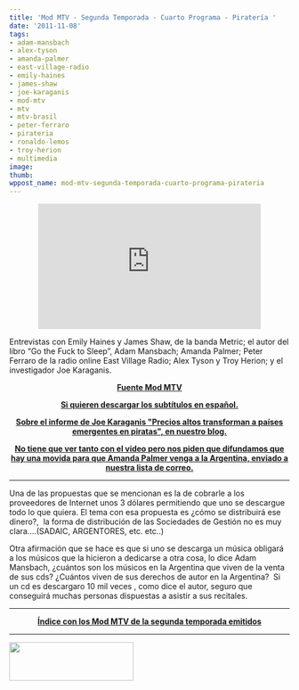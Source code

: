 ```yaml
---
title: 'Mod MTV - Segunda Temporada - Cuarto Programa - Piratería '
date: '2011-11-08'
tags:
- adam-mansbach
- alex-tyson
- amanda-palmer
- east-village-radio
- emily-haines
- james-shaw
- joe-karaganis
- mod-mtv
- mtv
- mtv-brasil
- peter-ferraro
- pirateria
- ronaldo-lemos
- troy-herion
- multimedia
image: 
thumb: 
wppost_name: mod-mtv-segunda-temporada-cuarto-programa-pirateria
---
```


<p style="text-align: center;"><iframe src="http://player.vimeo.com/video/31809571?title=0&amp;byline=0&amp;portrait=0" frameborder="0" width="400" height="225"></iframe></p>
Entrevistas con Emily Haines y James Shaw, de la banda Metric; el autor del libro “Go the Fuck to Sleep”, Adam Mansbach; Amanda Palmer; Peter Ferraro de la radio online East Village Radio; Alex Tyson y Troy Herion; y el investigador Joe Karaganis.
<p style="text-align: center;"><strong><a href="http://mtv.uol.com.br/programas/mod/videos/02x04-pirataria" target="_blank">Fuente Mod MTV</a></strong></p>
<p style="text-align: center;"><strong> <a href="http://www.4shared.com/document/mZUc_-nI/pirateria.html" target="_blank">Si quieren descargar los subtítulos en español.</a></strong></p>
<p style="text-align: center;"><strong><a href="https://partidopirata.com.ar/557/precios-altos-transforman-a-paises-emergentes-en-piratas">Sobre el informe de Joe Karaganis "Precios altos transforman a países emergentes en piratas", en nuestro blog.</a></strong></p>
<p style="text-align: center;"><strong>
</strong></p>
<p style="text-align: center;"><strong><a href="http://lists.partidopirata.com.ar/pipermail/general-partidopirata.com.ar/2011-November/012860.html" target="_blank">No tiene que ver tanto con el video pero nos piden que difundamos que hay una movida para que Amanda Palmer venga a la Argentina, enviado a nuestra lista de correo.</a></strong></p>


<hr />

Una de las propuestas que se mencionan es la de cobrarle a los proveedores de Internet unos 3 dólares permitiendo que uno se descargue todo lo que quiera. El tema con esa propuesta es ¿cómo se distribuirá ese dinero?,  la forma de distribución de las Sociedades de Gestión no es muy clara....(SADAIC, ARGENTORES, etc. etc..)

Otra afirmación que se hace es que si uno se descarga un música obligará a los músicos que la hicieron a dedicarse a otra cosa, lo dice Adam Mansbach, ¿cuántos son los músicos en la Argentina que viven de la venta de sus cds? ¿Cuántos viven de sus derechos de autor en la Argentina?  Si un cd es descargaro 10 mil veces , como dice el autor, seguro que conseguirá muchas personas dispuestas a asistir a sus recitales.

<hr />
<p style="text-align: center;"><strong></strong><strong><a href="http://partido-pirata.blogspot.com/2011/10/mod-mtv-segunda-temporada.html">Índice con los Mod MTV de la segunda temporada emitidos</a></strong></p>


<hr />

<img class="aligncenter" title="Mod MTV" src="https://partidopirata.com.ar/wp-content/uploads/2011/05/movmtv.jpg" alt="" width="223" height="69" />
